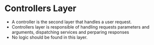 # Controllers Layer
- A controller is the second layer that handles a user request.
- Controllers layer is responsible of handling requests parameters and arguments, dispatching services and perparing responses
- No logic should be found in this layer.